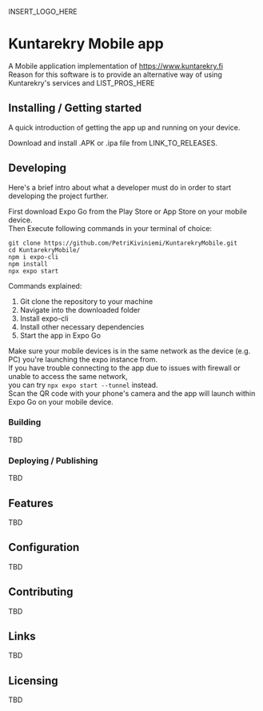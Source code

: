 INSERT_LOGO_HERE 

# Kuntarekry Mobile app

A Mobile application implementation of https://www.kuntarekry.fi  
Reason for this software is to provide an alternative way of using Kuntarekry's services and LIST_PROS_HERE  

## Installing / Getting started

A quick introduction of getting the app up and running on your device.  
  
Download and install .APK or .ipa file from LINK_TO_RELEASES.  

## Developing

Here's a brief intro about what a developer must do in order to start developing
the project further.  

First download Expo Go from the Play Store or App Store on your mobile device.  
Then Execute following commands in your terminal of choice:  

```shell
git clone https://github.com/PetriKiviniemi/KuntarekryMobile.git
cd KuntarekryMobile/
npm i expo-cli
npm install
npx expo start
```  
  
Commands explained:  
1. Git clone the repository to your machine  
2. Navigate into the downloaded folder  
3. Install expo-cli
4. Install other necessary dependencies  
5. Start the app in Expo Go
  
Make sure your mobile devices is in the same network as the device (e.g. PC) you're launching the expo instance from.  
If you have trouble connecting to the app due to issues with firewall or unable to access the same network,  
you can try ```npx expo start --tunnel``` instead.  
Scan the QR code with your phone's camera and the app will launch within Expo Go on your mobile device.

### Building
  
TBD  
  
### Deploying / Publishing
    
TBD  

## Features
   
TBD  
  
## Configuration
  
TBD  
  
## Contributing
  
TBD  
  
## Links
   
TBD  
   
## Licensing
  
TBD  
  
